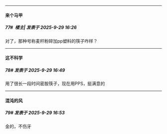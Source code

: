 ﻿
*****

####  来个马甲  
##### 77#         楼主| 发表于 2025-9-29 16:26

对了，那种号称麦秆粉碎加pp塑料的筷子咋样？


*****

####  这不科学  
##### 78#       发表于 2025-9-29 16:49

用了很长一段时间密胺筷子，现在用PPS，挺满意的


*****

####  混沌的风  
##### 79#       发表于 2025-9-29 16:53

金的，不伤牙

